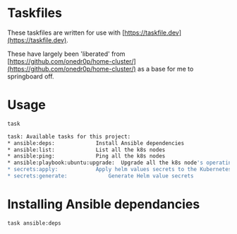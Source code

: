 # Taskfiles

These taskfiles are written for use with [https://taskfile.dev](https://taskfile.dev).

These have largely been 'liberated' from  [https://github.com/onedr0p/home-cluster/](https://github.com/onedr0p/home-cluster/) as a base for me to springboard off.

# Usage

```bash
task

task: Available tasks for this project:
* ansible:deps: 			Install Ansible dependencies
* ansible:list: 			List all the k8s nodes
* ansible:ping: 			Ping all the k8s nodes
* ansible:playbook:ubuntu:upgrade: 	Upgrade all the k8s node's operating system
* secrets:apply: 			Apply helm values secrets to the Kubernetes cluster
* secrets:generate: 			Generate Helm value secrets
```


# Installing Ansible dependancies
```bash
task ansible:deps
``` 